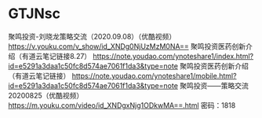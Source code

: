# GTJNsc
聚鸣投资-刘晓龙策略交流（2020.09.08）（优酷视频）
https://v.youku.com/v_show/id_XNDg0NjUzMzM0NA==
聚鸣投资医药创新介绍（有道云笔记链接8.27）
https://note.youdao.com/ynoteshare1/index.html?id=e5291a3daa1c50fc8d574ae7061f1da3&type=note 
聚鸣投资医药创新介绍（有道云笔记链接）
https://note.youdao.com/ynoteshare1/mobile.html?id=e5291a3daa1c50fc8d574ae7061f1da3&type=note
聚鸣投资——策略交流20200825（优酷视频）
https://m.youku.com/video/id_XNDgxNjg1ODkwMA==.html
密码：1818
